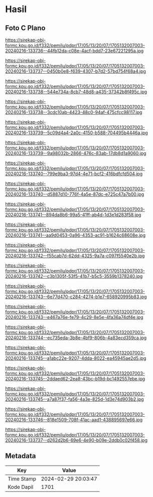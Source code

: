 # Hasil

## Foto C Plano

https://sirekap-obj-formc.kpu.go.id/f332/pemilu/pdpr/17/05/13/20/07/1705132007003-20240216-133736--44fb12da-c08e-4acf-bdd7-23e67221295a.jpg

https://sirekap-obj-formc.kpu.go.id/f332/pemilu/pdpr/17/05/13/20/07/1705132007003-20240216-133737--0450b0e8-f639-4307-b7d2-57bd754f68a4.jpg

https://sirekap-obj-formc.kpu.go.id/f332/pemilu/pdpr/17/05/13/20/07/1705132007003-20240216-133738--544e734a-8cb7-48d8-a435-37342b8f495c.jpg

https://sirekap-obj-formc.kpu.go.id/f332/pemilu/pdpr/17/05/13/20/07/1705132007003-20240216-133738--3cdc10ab-4423-48c0-94af-475cfcc98117.jpg

https://sirekap-obj-formc.kpu.go.id/f332/pemilu/pdpr/17/05/13/20/07/1705132007003-20240216-133739--5c09d4a4-2a0c-4150-b588-704495b4446a.jpg

https://sirekap-obj-formc.kpu.go.id/f332/pemilu/pdpr/17/05/13/20/07/1705132007003-20240216-133739--9a98032b-2866-476c-83ab-17db8d1a9060.jpg

https://sirekap-obj-formc.kpu.go.id/f332/pemilu/pdpr/17/05/13/20/07/1705132007003-20240216-133740--799e9ba3-97d4-4e71-bcf2-416bdfcfd504.jpg

https://sirekap-obj-formc.kpu.go.id/f332/pemilu/pdpr/17/05/13/20/07/1705132007003-20240216-133740--d5887d10-776f-4a5e-87dc-e725c47a7b00.jpg

https://sirekap-obj-formc.kpu.go.id/f332/pemilu/pdpr/17/05/13/20/07/1705132007003-20240216-133741--894da8b6-99a5-41ff-ab4d-1d3e1d283f58.jpg

https://sirekap-obj-formc.kpu.go.id/f332/pemilu/pdpr/17/05/13/20/07/1705132007003-20240216-133741--aa9d0453-0a96-4353-ac91-b1624c68608e.jpg

https://sirekap-obj-formc.kpu.go.id/f332/pemilu/pdpr/17/05/13/20/07/1705132007003-20240216-133742--f55cab7d-62dd-4325-9a7a-c097f5540e2b.jpg

https://sirekap-obj-formc.kpu.go.id/f332/pemilu/pdpr/17/05/13/20/07/1705132007003-20240216-133742--c3b1305f-53f5-41b7-b5c5-3559b1378240.jpg

https://sirekap-obj-formc.kpu.go.id/f332/pemilu/pdpr/17/05/13/20/07/1705132007003-20240216-133743--6e77d470-c284-4274-b1e7-658920995b83.jpg

https://sirekap-obj-formc.kpu.go.id/f332/pemilu/pdpr/17/05/13/20/07/1705132007003-20240216-133743--e467a76e-fe79-4c29-8e5e-4fa36a74df4e.jpg

https://sirekap-obj-formc.kpu.go.id/f332/pemilu/pdpr/17/05/13/20/07/1705132007003-20240216-133744--ec735eda-3b8e-4bf9-806b-4a83ecd359ca.jpg

https://sirekap-obj-formc.kpu.go.id/f332/pemilu/pdpr/17/05/13/20/07/1705132007003-20240216-133745--a1abc22e-9207-4dda-8022-ea45945ae2d5.jpg

https://sirekap-obj-formc.kpu.go.id/f332/pemilu/pdpr/17/05/13/20/07/1705132007003-20240216-133745--2ddaed62-2ea8-43bc-b19d-bc1492557ebe.jpg

https://sirekap-obj-formc.kpu.go.id/f332/pemilu/pdpr/17/05/13/20/07/1705132007003-20240216-133745--a7a87f37-fa56-4a3e-825d-1d3e74d903b2.jpg

https://sirekap-obj-formc.kpu.go.id/f332/pemilu/pdpr/17/05/13/20/07/1705132007003-20240216-133746--818e1509-708f-41ac-aad1-438895697e66.jpg

https://sirekap-obj-formc.kpu.go.id/f332/pemilu/pdpr/17/05/13/20/07/1705132007003-20240216-133737--d262d2b6-69e6-4e90-b09e-2ddb0c02f458.jpg


## Metadata

| Key        | Value               |
| ---------- | ------------------- |
| Time Stamp | 2024-02-29 20:03:47 |
| Kode Dapil | 1701                |



